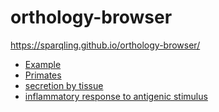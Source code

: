# orthology-browser

https://sparqling.github.io/orthology-browser/

* [Example](https://sparqling.github.io/orthology-browser/index.html?taxaUPIds[]=UP000001519&taxaUPIds[]=UP000000437&taxaUPIds[]=UP000243975&taxaUPIds[]=UP000215914&taxaUPIds[]=UP000002485&taxaUPIds[]=UP000001074&taxaUPIds[]=UP000008143&taxaUPIds[]=UP000002277&taxaUPIds[]=UP000001595&taxaUPIds[]=UP000186698&proteinUPIds[]=O95994&proteinUPIds[]=P29972&proteinUPIds[]=P55064&proteinUPIds[]=Q9HCU4&proteinUPIds[]=P11229&proteinUPIds[]=P20309&proteinUPIds[]=P53621&proteinUPIds[]=O15520&proteinUPIds[]=O15554&proteinUPIds[]=Q9GZZ8&proteinUPIds[]=P17342&proteinUPIds[]=P51168&proteinUPIds[]=P09683&proteinUPIds[]=Q9BY07&proteinUPIds[]=P02808&proteinUPIds[]=O43734&proteinUPIds[]=P55089&proteinUPIds[]=Q9BV40)
* [Primates](https://sparqling.github.io/orthology-browser/index.html?taxaUPIds[]=UP000233020&taxaUPIds[]=UP000008225&taxaUPIds[]=UP000233040&taxaUPIds[]=UP000233060&taxaUPIds[]=UP000029965&taxaUPIds[]=UP000233080&taxaUPIds[]=UP000001519&taxaUPIds[]=UP000005640&taxaUPIds[]=UP000233100&taxaUPIds[]=UP000006718&taxaUPIds[]=UP000233120&taxaUPIds[]=UP000233140&taxaUPIds[]=UP000001073&taxaUPIds[]=UP000005225&taxaUPIds[]=UP000240080&taxaUPIds[]=UP000002277&taxaUPIds[]=UP000028761&taxaUPIds[]=UP000001595&taxaUPIds[]=UP000233160&taxaUPIds[]=UP000233180&taxaUPIds[]=UP000233200&taxaUPIds[]=UP000233220&taxaUPIds[]=UP000189704)
* [secretion by tissue](https://sparqling.github.io/orthology-browser/index.html?proteinUPIds[]=O95994&proteinUPIds[]=P29972&proteinUPIds[]=P55064&proteinUPIds[]=Q9HCU4&proteinUPIds[]=P11229&proteinUPIds[]=P20309&proteinUPIds[]=P53621&proteinUPIds[]=O15520&proteinUPIds[]=O15554&proteinUPIds[]=Q9GZZ8&proteinUPIds[]=P17342&proteinUPIds[]=P51168&proteinUPIds[]=P09683&proteinUPIds[]=Q9BY07&proteinUPIds[]=P02808&proteinUPIds[]=O43734&proteinUPIds[]=P55089&proteinUPIds[]=Q9BV40)
* [inflammatory response to antigenic stimulus](https://sparqling.github.io/orthology-browser/index.html?proteinUPIds[]=P23526&proteinUPIds[]=P30203&proteinUPIds[]=P34810&proteinUPIds[]=Q9Y271&proteinUPIds[]=P08246&proteinUPIds[]=Q16394&proteinUPIds[]=P23771&proteinUPIds[]=P01911&proteinUPIds[]=P09429&proteinUPIds[]=P26583&proteinUPIds[]=P05362&proteinUPIds[]=Q8WWZ1&proteinUPIds[]=P18510&proteinUPIds[]=Q6UXL0&proteinUPIds[]=Q9H293&proteinUPIds[]=P01589&proteinUPIds[]=Q8NI17&proteinUPIds[]=Q9UHA7&proteinUPIds[]=Q9NZH7&proteinUPIds[]=Q9NZH8&proteinUPIds[]=Q9UBH0&proteinUPIds[]=Q9NZH6&proteinUPIds[]=Q01344&proteinUPIds[]=O15054&proteinUPIds[]=P46531&proteinUPIds[]=Q04721&proteinUPIds[]=O15130&proteinUPIds[]=P35372&proteinUPIds[]=Q8ND90&proteinUPIds[]=Q06330&proteinUPIds[]=P01008&proteinUPIds[]=P01375&proteinUPIds[]=Q9NSU2)
